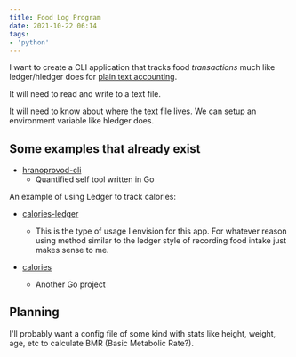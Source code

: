 ```yaml
---
title: Food Log Program
date: 2021-10-22 06:14
tags:
- 'python'
---
```


I want to create a CLI application that tracks food _transactions_ much like
ledger/hledger does for [plain text accounting](20210905094858-plain-text-accounting.md).

It will need to read and write to a text file. 

It will need to know about where the text file lives. We can setup an
environment variable like hledger does.

## Some examples that already exist

* [hranoprovod-cli](https://github.com/aquilax/hranoprovod-cli)
  + Quantified self tool written in Go

An example of using Ledger to track calories:

* [calories-ledger](https://github.com/rcaputo/calories-ledger)
  + This is the type of usage I envision for this app. For whatever reason using
    method similar to the ledger style of recording food intake just makes sense
    to me.

* [calories](https://github.com/zupzup/calories)
  + Another Go project

## Planning

I'll probably want a config file of some kind with stats like height, weight,
age, etc to calculate BMR (Basic Metabolic Rate?).


